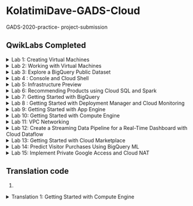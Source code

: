 # KolatimiDave-GADS-Cloud
GADS-2020-practice- project-submission

## QwikLabs Completed

<details>
  <!-- The complete lab title goes here 👇🏾-->
  <summary>Lab 1: Creating Virtual Machines</summary>
  <!-- Provide path to the screenshot here. Example 👇🏾-->
  <img src="Images/Cloud-Creating-VMs.png">
</details>

<details>
  <!-- The complete lab title goes here 👇🏾-->
  <summary>Lab 2: Working with Virtual Machines</summary>
  <!-- Provide path to the screenshot here. Example 👇🏾-->
  <img src="Images/Cloud-Working-w-VMs.png">
</details>

<details>
  <!-- The complete lab title goes here 👇🏾-->
  <summary>Lab 3: Explore a BigQuery Public Dataset</summary>
  <!-- Provide path to the screenshot here. Example 👇🏾-->
  <img src="Images/Cloud-Explore-a-BQ-dataset.png">
</details>

<details>
  <!-- The complete lab title goes here 👇🏾-->
  <summary>Lab 4  : Console and Cloud Shell</summary>
  <!-- Provide path to the screenshot here. Example 👇🏾-->
  <img src="Images/Cloud-Console-and-Cloud-shell.png">
</details>

<details>
  <!-- The complete lab title goes here 👇🏾-->
  <summary>Lab 5: Infrastructure Preview</summary>
  <!-- Provide path to the screenshot here. Example 👇🏾-->
  <img src="Images/Cloud-Infrasture-preview.png">
</details>

<details>
  <!-- The complete lab title goes here 👇🏾-->
  <summary>Lab 6: Recommending Products using Cloud SQL and Spark</summary>
  <!-- Provide path to the screenshot here. Example 👇🏾-->
  <img src="Images/Cloud-Recommend-product-with-Ml-using-Cloud-SQL-and-Dataproc.png">
</details>

<details>
  <!-- The complete lab title goes here 👇🏾-->
  <summary>Lab 7: Getting Started with BigQuery</summary>
  <!-- Provide path to the screenshot here. Example 👇🏾-->
  <img src="Images/Cloud-Getting-Stateted-w-BQ.png">
</details>

<details>
  <!-- The complete lab title goes here 👇🏾-->
  <summary>Lab 8 : Getting Started with Deployment Manager and Cloud Monitoring</summary>
  <!-- Provide path to the screenshot here. Example 👇🏾-->
  <img src="Images/Cloud-Getting-Stateted-w-Deployment-Manager.png">
</details>

<details>
  <!-- The complete lab title goes here 👇🏾-->
  <summary>Lab 9: Getting Started with App Engine</summary>
  <!-- Provide path to the screenshot here. Example 👇🏾-->
  <img src="Images/Cloud-Getting-Stateted-w-A.E.png">
</details>

<details>
  <!-- The complete lab title goes here 👇🏾-->
  <summary>Lab 10: Getting Started with Compute Engine</summary>
  <!-- Provide path to the screenshot here. Example 👇🏾-->
  <img src="Images/Cloud-Getting-Started-w-C.E.png">
</details>

<details>
  <!-- The complete lab title goes here 👇🏾-->
  <summary>Lab 11: VPC Networking</summary>
  <!-- Provide path to the screenshot here. Example 👇🏾-->
  <img src="Images/Cloud-VPC-Networking.png">
</details>

<details>
  <!-- The complete lab title goes here 👇🏾-->
  <summary>Lab 12: Create a Streaming Data Pipeline for a Real-Time Dashboard with Cloud Dataflow</summary>
  <!-- Provide path to the screenshot here. Example 👇🏾-->
  <img src="Images/Cloud-Create-a-Streaming-Data_pipeline-Dataflow.png">
</details>

<details>
  <!-- The complete lab title goes here 👇🏾-->
  <summary>Lab 13: Getting Started with Cloud Marketplace</summary>
  <!-- Provide path to the screenshot here. Example 👇🏾-->
  <img src="Images/Cloud-Marketplace.png">
</details>

<details>
  <!-- The complete lab title goes here 👇🏾-->
  <summary>Lab 14: Predict Visitor Purchases Using BigQuery ML</summary>
  <!-- Provide path to the screenshot here. Example 👇🏾-->
  <img src="Images/Cloud-Predict-Visitor-Purchase-w-BQML.png">
</details>

<details>
  <!-- The complete lab title goes here 👇🏾-->
  <summary>Lab 15: Implement Private Google Access and Cloud NAT</summary>
  <!-- Provide path to the screenshot here. Example 👇🏾-->
  <img src="Images/Cloud-NAT.png">
</details>




## Translation code

1. 

<details>
  <!-- The complete lab title goes here 👇🏾-->
  <summary>Translation 1: Getting Started with Compute Engine</summary>
  <!-- Provide path to the screenshot here. Example 👇🏾-->
  <img src="https://github.com/KolatimiDave/GADS-Cloud/blob/master/C-E-translation.md">
</details>

